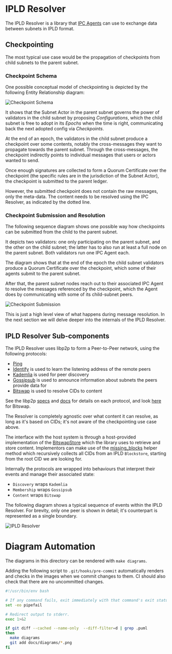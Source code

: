 # IPLD Resolver

The IPLD Resolver is a library that [IPC Agents](https://github.com/consensus-shipyard/ipc/) can use to exchange data between subnets in IPLD format.

## Checkpointing

The most typical use case would be the propagation of checkpoints from child subnets to the parent subnet.

### Checkpoint Schema

One possible conceptual model of checkpointing is depicted by the following Entity Relationship diagram:

![Checkpoint Schema](diagrams/checkpoint_schema.png)

It shows that the Subnet Actor in the parent subnet governs the power of validators in the child subnet by proposing _Configurations_, which the child subnet is free to adopt in its _Epochs_ when the time is right, communicating back the next adopted config via _Checkpoints_.

At the end of an epoch, the validators in the child subnet produce a checkpoint over some contents, notably the cross-messages they want to propagate towards the parent subnet. Through the cross-messages, the checkpoint indirectly points to individual messages that users or actors wanted to send.

Once enough signatures are collected to form a Quorum Certificate over the checkpoint (the specific rules are in the jurisdiction of the Subnet Actor), the checkpoint is submitted to the parent ledger.

However, the submitted checkpoint does not contain the raw messages, only the meta-data. The content needs to be resolved using the IPC Resolver, as indicated by the dotted line.

### Checkpoint Submission and Resolution

The following sequence diagram shows one possible way how checkpoints can be submitted from the child to the parent subnet.

It depicts two validators: one only participating on the parent subnet, and the other on the child subnet; the latter has to also run at least a full node on the parent subnet. Both validators run one IPC Agent each.

The diagram shows that at the end of the epoch the child subnet validators produce a Quorum Certificate over the checkpoint, which some of their agents submit to the parent subnet.

After that, the parent subnet nodes reach out to their associated IPC Agent to resolve the messages referenced by the checkpoint, which the Agent does by communicating with some of its child-subnet peers.

![Checkpoint Submission](diagrams/checkpoint_submission.png)

This is just a high level view of what happens during message resolution. In the next section we will delve deeper into the internals of the IPLD Resolver.


## IPLD Resolver Sub-components

The IPLD Resolver uses libp2p to form a Peer-to-Peer network, using the following protocols:
* [Ping](https://github.com/libp2p/rust-libp2p/tree/v0.50.1/protocols/ping)
* [Identify](https://github.com/libp2p/rust-libp2p/tree/v0.50.1/protocols/identify) is used to learn the listening address of the remote peers
* [Kademlia](https://github.com/libp2p/rust-libp2p/tree/v0.50.1/protocols/kad) is used for peer discovery
* [Gossipsub](https://github.com/libp2p/rust-libp2p/tree/v0.50.1/protocols/gossipsub) is used to announce information about subnets the peers provide data for
* [Bitswap](https://github.com/ipfs-rust/libp2p-bitswap) is used to resolve CIDs to content

See the libp2p [specs](https://github.com/libp2p/specs) and [docs](https://docs.libp2p.io/concepts/fundamentals/protocols/) for details on each protocol, and look [here](https://docs.ipfs.tech/concepts/bitswap/) for Bitswap.

The Resolver is completely agnostic over what content it can resolve, as long as it's based on CIDs; it's not aware of the checkpointing use case above.

The interface with the host system is through a host-provided implementation of the [BitswapStore](https://github.com/ipfs-rust/libp2p-bitswap/blob/7dd9cececda3e4a8f6e14c200a4b457159d8db33/src/behaviour.rs#L55) which the library uses to retrieve and store content. Implementors can make use of the [missing_blocks](../src/missing_blocks.rs) helper method which recursively collects all CIDs from an IPLD `Blockstore`, starting from the root CID we are looking for.

Internally the protocols are wrapped into behaviours that interpret their events and manage their associated state:
* `Discovery` wraps `Kademlia`
* `Membership` wraps `Gossipsub`
* `Content` wraps `Bitswap`

The following diagram shows a typical sequence of events within the IPLD Resolver. For brevity, only one peer is shown in detail; it's counterpart is represented as a single boundary.

![IPLD Resolver](diagrams/ipld_resolver.png)

# Diagram Automation

The diagrams in this directory can be rendered with `make diagrams`.

Adding the following script to `.git/hooks/pre-commit` automatically renders and checks in the images when we commit changes to them. CI should also check that there are no uncommitted changes.

```bash
#!/usr/bin/env bash

# If any command fails, exit immediately with that command's exit status
set -eo pipefail

# Redirect output to stderr.
exec 1>&2

if git diff --cached --name-only  --diff-filter=d | grep .puml
then
  make diagrams
  git add docs/diagrams/*.png
fi
```
